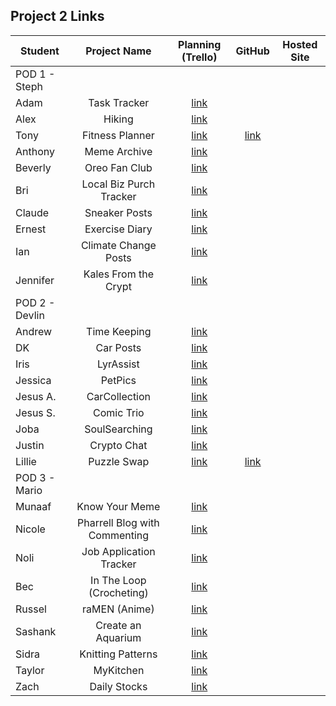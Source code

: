 ## Project 2 Links

| Student | Project Name | Planning (Trello) | GitHub | Hosted Site |
|---|:---:|:---:|:---:|:---:|
| POD 1 - Steph |  |  |  |  |
| Adam | Task Tracker | [link](https://trello.com/b/jkzYbntl/project-2) |  |  |
| Alex | Hiking | [link](https://trello.com/b/2DZgcoYD/p2) |  |  |
| Tony | Fitness Planner | [link](https://trello.com/b/TiiQjqaC/sei-project-2) | [link](https://github.com/anthonybrockett/fitness-planner) |  |
| Anthony | Meme Archive | [link](https://trello.com/b/sWbU7H2S/project-2) |  |  |
| Beverly | Oreo Fan Club | [link](https://trello.com/b/uwxkp1hv/p2) |  |  |
| Bri | Local Biz Purch Tracker | [link](https://trello.com/b/5UM2SZa5/p2) |  |  |
| Claude | Sneaker Posts | [link](https://trello.com/b/mEZGVl2i/p2) |  |  |
| Ernest | Exercise Diary | [link](https://trello.com/b/KsFjm6Yw/p2-board) |  |  |
| Ian | Climate Change Posts | [link](https://trello.com/b/ipMYjy0T/p2) |  |  |
| Jennifer | Kales From the Crypt | [link](https://trello.com/b/3N2vDlcT/p2-general-assembly) |  |  |
| POD 2 - Devlin |  |  |  |  |
| Andrew | Time Keeping | [link](https://trello.com/b/HVaYAYck/p2) |  |  |
| DK | Car Posts | [link](https://trello.com/b/hFMBpwFM/p2) |  |  |
| Iris | LyrAssist | [link](https://trello.com/b/UEt3aON7/project-2-board) |  |  |
| Jessica | PetPics | [link](https://trello.com/b/ibP68Jgd/project-2) |  |  |
| Jesus A. | CarCollection | [link](https://trello.com/b/H7f8FhcM/unit-2) |  |  |
| Jesus S. | Comic Trio | [link](https://trello.com/b/EpUeiWzE/project-2) |  |  |
| Joba | SoulSearching | [link](https://trello.com/b/eoGTofRV/p2) |  |  |
| Justin | Crypto Chat | [link](https://trello.com/b/wv4NGkzS/p2-board) |  |  |
| Lillie | Puzzle Swap | [link](https://trello.com/b/CWxkey7I/project-2) | [link](https://github.com/lilliesheely/Puzzle-Swap) |  |
| POD 3 - Mario |  |  |  |  |
| Munaaf | Know Your Meme | [link](https://trello.com/b/MaDqqfLm/project-2) |  |  |
| Nicole | Pharrell Blog with Commenting | [link](https://trello.com/b/syVCrKlw/p2) |  |  |
| Noli | Job Application Tracker | [link](https://trello.com/b/qltC7ve2/p2) |  |  |
| Bec | In The Loop (Crocheting) | [link](https://trello.com/b/WLhJuRDH/project-2) |  |  |
| Russel | raMEN (Anime) | [link](https://trello.com/b/fTMCM0TJ/ramen) |  |  |
| Sashank | Create an Aquarium | [link](https://trello.com/b/Vgd1PjKq/p2) |  |  |
| Sidra | Knitting Patterns | [link](https://trello.com/b/qJb8NIYi/knit-away) |  |  |
| Taylor | MyKitchen | [link](https://trello.com/b/HuKUs9mr/ga-project-2-mykitchen) |  |  |
| Zach | Daily Stocks | [link](https://trello.com/b/FpjPfHJX/project-2) |  |  |
